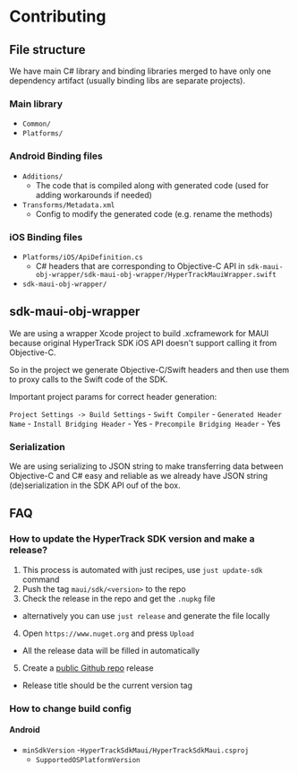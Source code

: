 # Contributing

## File structure

We have main C# library and binding libraries merged to have only one dependency artifact (usually binding libs are separate projects).

### Main library

- `Common/`
- `Platforms/`

### Android Binding files

- `Additions/`
  - The code that is compiled along with generated code (used for adding workarounds if needed)
- `Transforms/Metadata.xml`
  - Config to modify the generated code (e.g. rename the methods)

### iOS Binding files

- `Platforms/iOS/ApiDefinition.cs`
  - C# headers that are corresponding to Objective-C API in `sdk-maui-obj-wrapper/sdk-maui-obj-wrapper/HyperTrackMauiWrapper.swift`
- `sdk-maui-obj-wrapper/`

## sdk-maui-obj-wrapper

We are using a wrapper Xcode project to build .xcframework for MAUI because original 
HyperTrack SDK iOS API doesn't support calling it from Objective-C.

So in the project we generate Objective-C/Swift headers and then use them to proxy calls
to the Swift code of the SDK.

Important project params for correct header generation:

`Project Settings -> Build Settings`
    - `Swift Compiler`
      - `Generated Header Name`
      - `Install Bridging Header` - Yes
      - `Precompile Bridging Header` - Yes

### Serialization

We are using serializing to JSON string to make transferring data between Objective-C and C# easy and reliable as we already have JSON string (de)serialization in the SDK API ouf of the box.

## FAQ

### How to update the HyperTrack SDK version and make a release?

1. This process is automated with just recipes, use `just update-sdk` command
2. Push the tag `maui/sdk/<version>` to the repo
3. Check the release in the repo and get the `.nupkg` file
  - alternatively you can use `just release` and generate the file locally
4. Open `https://www.nuget.org` and press `Upload`
  - All the release data will be filled in automatically
5. Create a [public Github repo](https://github.com/hypertrack/sdk-maui) release
  - Release title should be the current version tag

### How to change build config

#### Android

- `minSdkVersion`
  -`HyperTrackSdkMaui/HyperTrackSdkMaui.csproj`
    - `SupportedOSPlatformVersion`

